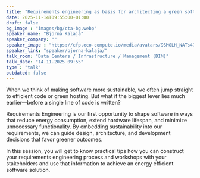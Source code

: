 ```yaml
---
title: "Requirements engineering as basis for architecting a green software 🇬🇧"
date: 2025-11-14T09:55:00+01:00
draft: false
bg_image : "images/bg/cta-bg.webp"
speaker_name: "Bjorna Kalaja"
speaker_company: ""
speaker_image : "https://cfp.eco-compute.io/media/avatars/9SMGLH_NATs47p.jpeg"
speaker_link: "speaker/bjorna-kalaja/"
talk_room: "Data Centers / Infrastructure / Management (DIM)"
talk_date: "14.11.2025 09:55"
type : "talk"
outdated: false
---
```


When we think of making software more sustainable, we often jump straight to efficient code or green hosting. But what if the biggest lever lies much earlier—before a single line of code is written?

Requirements Engineering is our first opportunity to shape software in ways that reduce energy consumption, extend hardware lifespan, and minimize unnecessary functionality. By embedding sustainability into our requirements, we can guide design, architecture, and development decisions that favor greener outcomes.

In this session, you will get to know practical tips how you can construct your requirements engineering process and workshops with your stakeholders and use that information to achieve an energy efficient software solution.
